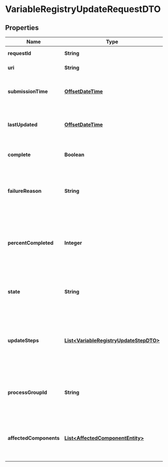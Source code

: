 
# VariableRegistryUpdateRequestDTO

## Properties
Name | Type | Description | Notes
------------ | ------------- | ------------- | -------------
**requestId** | **String** | The ID of the request |  [optional]
**uri** | **String** | The URI for the request |  [optional]
**submissionTime** | [**OffsetDateTime**](OffsetDateTime.md) | The timestamp of when the request was submitted |  [optional]
**lastUpdated** | [**OffsetDateTime**](OffsetDateTime.md) | The timestamp of when the request was last updated |  [optional]
**complete** | **Boolean** | Whether or not the request is completed |  [optional]
**failureReason** | **String** | The reason for the request failing, or null if the request has not failed |  [optional]
**percentCompleted** | **Integer** | A value between 0 and 100 (inclusive) indicating how close the request is to completion |  [optional]
**state** | **String** | A description of the current state of the request |  [optional]
**updateSteps** | [**List&lt;VariableRegistryUpdateStepDTO&gt;**](VariableRegistryUpdateStepDTO.md) | The steps that are required in order to complete the request, along with the status of each |  [optional]
**processGroupId** | **String** | The unique ID of the Process Group that the variable registry belongs to |  [optional]
**affectedComponents** | [**List&lt;AffectedComponentEntity&gt;**](AffectedComponentEntity.md) | A set of all components that will be affected if the value of this variable is changed |  [optional]



